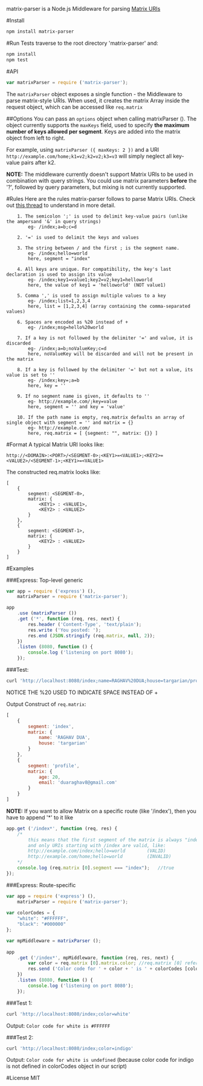 matrix-parser is a Node.js Middleware for parsing [Matrix URIs](https://www.w3.org/DesignIssues/MatrixURIs.html)

#Install
```bash
npm install matrix-parser
```

#Run Tests
traverse to the root directory 'matrix-parser' and:
```bash
npm install
npm test
```

#API
```javascript
var matrixParser = require ('matrix-parser');
```

The ```matrixParser``` object exposes a single function - the Middleware to parse matrix-style URIs. When used, it creates the matrix Array inside the request object, which can be accessed like ```req.matrix```

##Options
You can pass an ```options``` object when calling matrixParser (). The object currently supports the ```maxKeys``` field, used to specify **the maximum number of keys allowed per segment**. Keys are added into the matrix object from left to right.

For example, using ```matrixParser ({ maxKeys: 2 })``` and a URI ```http://example.com/home;k1=v2;k2=v2;k3=v3``` will simply neglect all key-value pairs after k2.

**NOTE:** The middleware currently doesn't support Matrix URIs to be used in combination with query strings.
You could use matrix parameters **before** the '?', followed by query parameters, but mixing is not currently supported.

#Rules
Here are the rules matrix-parser follows to parse Matrix URIs. Check out [this thread](https://github.com/medialize/URI.js/issues/181) to understand in more detail.

		1. The semicolon ';' is used to delimit key-value pairs (unlike the ampersand '&' in query strings)
			eg- /index;a=b;c=d

		2. '=' is used to delimit the keys and values

		3. The string between / and the first ; is the segment name.
			eg- /index;hello=world
			here, segment = "index"

		4. All keys are unique. For compatibility, the key's last declaration is used to assign its value
			eg- /index;key1=value1;key2=v2;key1=helloworld
			here, the value of key1 = 'helloworld' (NOT value1)

		5. Comma ',' is used to assign multiple values to a key
			eg- /index;list=1,2,3,4
			here, list = [1,2,3,4] (array containing the comma-separated values)

		6. Spaces are encoded as %20 instead of +
			eg- /index;msg=hello%20world

		7. If a key is not followed by the delimiter '=' and value, it is discarded
			eg- /index;a=b;noValueKey;c=d
			here, noValueKey will be discarded and will not be present in the matrix

		8. If a key is followed by the delimiter '=' but not a value, its value is set to ''
			eg- /index;key=;a=b
			here, key = ''

		9. If no segment name is given, it defaults to ''
			eg- http://example.com/;key=value
			here, segment = '' and key = 'value'

		10. If the path name is empty, req.matrix defaults an array of single object with segment = '' and matrix = {}
			eg- http://example.com/
			here, req.matrix = [ {segment: "", matrix: {}} ]

#Format
A typical Matrix URI looks like:
```
http://<DOMAIN>:<PORT>/<SEGMENT-0>;<KEY1>=<VALUE1>;<KEY2>=<VALUE2>/<SEGMENT-1>;<KEY1>=<VALUE1>
```

The constructed req.matrix looks like:
```
[
	{
		segment: <SEGMENT-0>,
		matrix: {
			<KEY1> : <VALUE1>,
			<KEY2> : <VALUE2>
		}
	},
	{
		segment: <SEGMENT-1>,
		matrix: {
			<KEY2> : <VALUE2>
		}
	}
]
```

#Examples

###Express: Top-level generic
```javascript
var app = require ('express') (),
	matrixParser = require ('matrix-parser');

app
	.use (matrixParser ())
	.get ('*', function (req, res, next) {
		res.header ('Content-Type', 'text/plain');
		res.write ('You posted: ');
		res.end (JSON.stringify (req.matrix, null, 2));
	})
	.listen (8080, function () {
		console.log ('listening on port 8080');
	});
```

###Test:
```bash
curl 'http://localhost:8080/index;name=RAGHAV%20DUA;house=targarian/profile;age=20;email=duaraghav8%40gmail.com'
```

NOTICE THE %20 USED TO INDICATE SPACE INSTEAD OF +

Output Construct of ```req.matrix```:
```javascript
[
	{
		segment: 'index',
		matrix: {
			name: 'RAGHAV DUA',
			house: 'targarian'
		}
	},
	{
		segment: 'profile',
		matrix: {
			age: 20,
			email: 'duaraghav8@gmail.com'
		}
	}
]
```

**NOTE:** If you want to allow Matrix on a specific route (like '/index'), then you have to append '*' to it like
```javascript
app.get ('/index*', function (req, res) {
	/*
		this means that the first segment of the matrix is always "index"
		and only URIs starting with /index are valid, like:
		http://example.com/index;hello=world		(VALID)
		http://example.com/home;hello=world			(INVALID)
	*/
	console.log (req.matrix [0].segment === "index");	//true
});
```

###Express: Route-specific
```javascript
var app = require ('express') (),
	matrixParser = require ('matrix-parser');
 
var colorCodes = {
	"white": "#FFFFFF",
	"black": "#000000"
};

var mpMiddleware = matrixParser ();
 
app
	.get ('/index*', mpMiddleware, function (req, res, next) {
		var color = req.matrix [0].matrix.color; //req.matrix [0] refers to parameters provided in the /index segment 
		res.send ('Color code for ' + color + ' is ' + colorCodes [color]);
	})
	.listen (8080, function () {
		console.log ('listening on port 8080');
	});
```

###Test 1:
```bash
curl 'http://localhost:8080/index;color=white'
```

Output: ```Color code for white is #FFFFFF```

###Test 2:
```bash
curl 'http://localhost:8080/index;color=indigo'
```

Output: ```Color code for white is undefined```
(because color code for indigo is not defined in colorCodes object in our script)

#License
MIT
